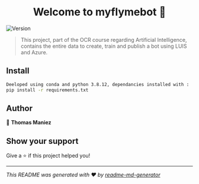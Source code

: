 <h1 align="center">Welcome to myflymebot 👋</h1>
<p>
  <img alt="Version" src="https://img.shields.io/badge/version-v1.0-blue.svg?cacheSeconds=2592000" />
</p>

> This project, part of the OCR course regarding Artificial Intelligence, contains the entire data to create, train and publish a bot using LUIS and Azure.

## Install

```sh
Deeloped using conda and python 3.8.12, dependancies installed with :
pip install -r requirements.txt
```

## Author

👤 **Thomas Maniez**


## Show your support

Give a ⭐️ if this project helped you!

***
_This README was generated with ❤️ by [readme-md-generator](https://github.com/kefranabg/readme-md-generator)_
